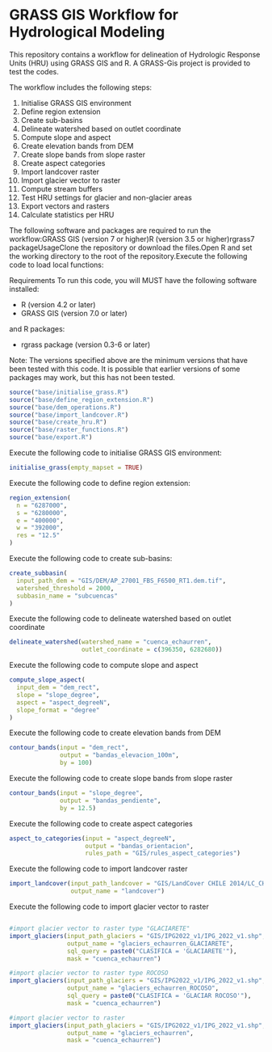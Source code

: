 # GRASS GIS Workflow for Hydrological Modeling

This repository contains a workflow for delineation of Hydrologic Response Units (HRU) using GRASS GIS and R. 
A GRASS-Gis project is provided to test the codes.

The workflow includes the following steps:
1. Initialise GRASS GIS environment
2. Define region extension
3. Create sub-basins
4. Delineate watershed based on outlet coordinate
5. Compute slope and aspect
6. Create elevation bands from DEM
7. Create slope bands from slope raster
8. Create aspect categories
9. Import landcover raster
10. Import glacier vector to raster
11. Compute stream buffers
12. Test HRU settings for glacier and non-glacier areas
13. Export vectors and rasters
14. Calculate statistics per HRU


The following software and packages are required to run the workflow:GRASS GIS (version 7 or higher)R (version 3.5 or higher)rgrass7 packageUsageClone the repository or download the files.Open R and set the working directory to the root of the repository.Execute the following code to load local functions:


Requirements
To run this code, you will MUST have the following software installed:

+ R (version 4.2 or later)
+ GRASS GIS (version 7.0 or later)

and R packages:
+ rgrass package (version 0.3-6 or later)

Note: The versions specified above are the minimum versions that have been tested with this code. It is possible that earlier versions of some packages may work, but this has not been tested.


```R
source("base/initialise_grass.R")
source("base/define_region_extension.R")
source("base/dem_operations.R")
source("base/import_landcover.R")
source("base/create_hru.R")
source("base/raster_functions.R")
source("base/export.R")
```
Execute the following code to initialise GRASS GIS environment:

```R
initialise_grass(empty_mapset = TRUE)
```
Execute the following code to define region extension:

```R
region_extension(
  n = "6287000",
  s = "6280000",
  e = "400000",
  w = "392000",
  res = "12.5"
)
```
Execute the following code to create sub-basins:


```R
create_subbasin(
  input_path_dem = "GIS/DEM/AP_27001_FBS_F6500_RT1.dem.tif",
  watershed_threshold = 2000,
  subbasin_name = "subcuencas"
)
```
Execute the following code to delineate watershed based on outlet coordinate
```R
delineate_watershed(watershed_name = "cuenca_echaurren",
                    outlet_coordinate = c(396350, 6282680))
```
Execute the following code to compute slope and aspect
```R
compute_slope_aspect(
  input_dem = "dem_rect",
  slope = "slope_degree",
  aspect = "aspect_degreeN",
  slope_format = "degree"
)
```
Execute the following code to create elevation bands from DEM
```R
contour_bands(input = "dem_rect",
              output = "bandas_elevacion_100m",
              by = 100)
```
Execute the following code to create slope bands from slope raster
```R
contour_bands(input = "slope_degree",
              output = "bandas_pendiente",
              by = 12.5)
```
Execute the following code to create aspect categories
```R
aspect_to_categories(input = "aspect_degreeN",
                     output = "bandas_orientacion",
                     rules_path = "GIS/rules_aspect_categories")
```
Execute the following code to import landcover raster
```R
import_landcover(input_path_landcover = "GIS/LandCover CHILE 2014/LC_CHILE_2014_b.tif",
                 output_name = "landcover")
```
Execute the following code to import glacier vector to raster
```R

#import glacier vector to raster type "GLACIARETE"
import_glaciers(input_path_glaciers = "GIS/IPG2022_v1/IPG_2022_v1.shp",
                output_name = "glaciers_echaurren_GLACIARETE",
                sql_query = paste0("CLASIFICA = 'GLACIARETE'"),
                mask = "cuenca_echaurren")

#import glacier vector to raster type ROCOSO
import_glaciers(input_path_glaciers = "GIS/IPG2022_v1/IPG_2022_v1.shp",
                output_name = "glaciers_echaurren_ROCOSO",
                sql_query = paste0("CLASIFICA = 'GLACIAR ROCOSO'"),
                mask = "cuenca_echaurren")

#import glacier vector to raster
import_glaciers(input_path_glaciers = "GIS/IPG2022_v1/IPG_2022_v1.shp",
                output_name = "glaciers_echaurren",
                mask = "cuenca_echaurren")
                
```



